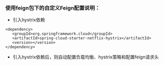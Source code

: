 ### 使用feign包下的自定义Feign配置说明：
* 引入hystrix依赖
````
<dependency>
   <groupId>org.springframework.cloud</groupId>
   <artifactId>spring-cloud-starter-netflix-hystrix</artifactId>
   <version></version>
</dependency>
````
* 引入hystrix依赖后，则自动配置负载均衡、hystrix策略和配置feign请求头
